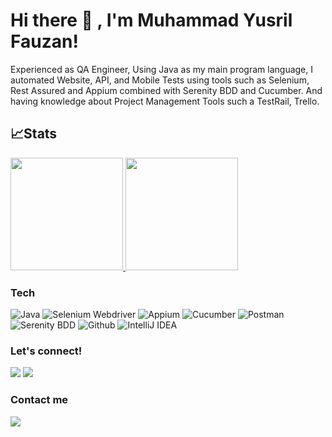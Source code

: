 # Hi there 👋 , I'm Muhammad Yusril Fauzan!
Experienced as QA Engineer, Using Java as my main program language, I automated Website, API, and Mobile Tests using tools such as Selenium, Rest Assured and Appium combined with Serenity BDD and Cucumber. And having knowledge about Project Management Tools such a TestRail, Trello.


## 📈Stats
<p align="left">
<a href="https://github.com/yusril77">
  <img height="180em" src="https://github-readme-stats-eight-theta.vercel.app/api?username=yusril77&show_icons=true&theme=algolia&include_all_commits=true&count_private=true"/>
  <img height="180em" src="https://github-readme-stats-eight-theta.vercel.app/api/top-langs/?username=yusril77&layout=compact&langs_count=8&theme=algolia"/>
</a>
</p>


### Tech
![Java](https://img.shields.io/badge/-java-181717?style=for-the-badge&logo=java)
![Selenium Webdriver](https://img.shields.io/badge/-selenium-181717?style=for-the-badge&logo=selenium)
![Appium](https://img.shields.io/badge/-appium-181717?style=for-the-badge&logo=appium)
![Cucumber](https://img.shields.io/badge/-cucumber-181717?style=for-the-badge&logo=cucumber)
![Postman](https://img.shields.io/badge/-postman-181717?style=for-the-badge&logo=postman)
![Serenity BDD](https://img.shields.io/badge/-serenitybdd-181717?style=for-the-badge&logo=serenitybdd)
![Github](https://img.shields.io/badge/GitHub-100000?style=for-the-badge&logo=github&logoColor=white)
![IntelliJ IDEA](https://img.shields.io/badge/IntelliJIDEA-000000.svg?style=for-the-badge&logo=intellij-idea&logoColor=white)


### Let's connect!
<p>
    <a href="linkedin.com/in/muhammad-yusril-fauzan-ab132b1b4" target="blank"><img src="https://img.shields.io/badge/-linkedin-181717?style=for-the-badge&logo=linkedin" /></a>
     <a href="https://www.instagram.com/yusrilyusrilyusrilyusril/" target="blank"><img src="https://img.shields.io/badge/-instagram-181717?style=for-the-badge&logo=instagram" /></a>
</p>

### Contact me
<p>
    <a href="mailto: yusrilfauzan77@gmail.com" target="blank"><img src="https://img.shields.io/badge/-gmail-181717?style=for-the-badge&logo=gmail" /></a>
</p>
